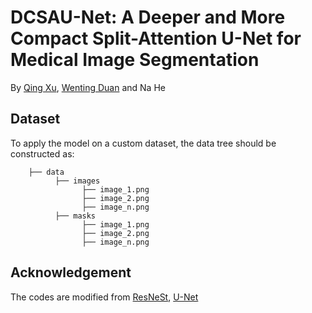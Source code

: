 # DCSAU-Net: A Deeper and More Compact Split-Attention U-Net for Medical Image Segmentation
By [Qing Xu](https://www.linkedin.com/in/%E5%8D%BF-%E5%BE%90-6556a9181/), [Wenting Duan](https://staff.lincoln.ac.uk/wduan) and Na He
## Dataset
To apply the model on a custom dataset, the data tree should be constructed as:
``` 
    ├── data
          ├── images
                ├── image_1.png
                ├── image_2.png
                ├── image_n.png
          ├── masks
                ├── image_1.png
                ├── image_2.png
                ├── image_n.png
```
## Acknowledgement
The codes are modified from [ResNeSt](https://github.com/zhanghang1989/ResNeSt/tree/5fe47e93bd7e098d15bc278d8ab4812b82b49414), [U-Net](https://github.com/milesial/Pytorch-UNet)
